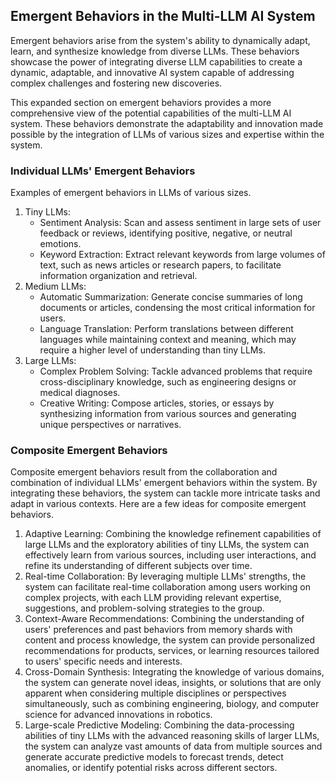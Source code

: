 ## Emergent Behaviors in the Multi-LLM AI System

Emergent behaviors arise from the system's ability to dynamically adapt, learn, and synthesize knowledge from diverse LLMs. These behaviors showcase the power of integrating diverse LLM capabilities to create a dynamic, adaptable, and innovative AI system capable of addressing complex challenges and fostering new discoveries.

This expanded section on emergent behaviors provides a more comprehensive view of the potential capabilities of the multi-LLM AI system. These behaviors demonstrate the adaptability and innovation made possible by the integration of LLMs of various sizes and expertise within the system.


### Individual LLMs' Emergent Behaviors

Examples of emergent behaviors in LLMs of various sizes.

1. Tiny LLMs:
	- Sentiment Analysis: Scan and assess sentiment in large sets of user feedback or reviews, identifying positive, negative, or neutral emotions.
	- Keyword Extraction: Extract relevant keywords from large volumes of text, such as news articles or research papers, to facilitate information organization and retrieval.
1. Medium LLMs:
	- Automatic Summarization: Generate concise summaries of long documents or articles, condensing the most critical information for users.
	- Language Translation: Perform translations between different languages while maintaining context and meaning, which may require a higher level of understanding than tiny LLMs.
2. Large LLMs:
	- Complex Problem Solving: Tackle advanced problems that require cross-disciplinary knowledge, such as engineering designs or medical diagnoses.
	- Creative Writing: Compose articles, stories, or essays by synthesizing information from various sources and generating unique perspectives or narratives.


### Composite Emergent Behaviors

Composite emergent behaviors result from the collaboration and combination of individual LLMs' emergent behaviors within the system. By integrating these behaviors, the system can tackle more intricate tasks and adapt in various contexts. Here are a few ideas for composite emergent behaviors.

1. Adaptive Learning: Combining the knowledge refinement capabilities of large LLMs and the exploratory abilities of tiny LLMs, the system can effectively learn from various sources, including user interactions, and refine its understanding of different subjects over time.
2. Real-time Collaboration: By leveraging multiple LLMs' strengths, the system can facilitate real-time collaboration among users working on complex projects, with each LLM providing relevant expertise, suggestions, and problem-solving strategies to the group.
3. Context-Aware Recommendations: Combining the understanding of users' preferences and past behaviors from memory shards with content and process knowledge, the system can provide personalized recommendations for products, services, or learning resources tailored to users' specific needs and interests.
4. Cross-Domain Synthesis: Integrating the knowledge of various domains, the system can generate novel ideas, insights, or solutions that are only apparent when considering multiple disciplines or perspectives simultaneously, such as combining engineering, biology, and computer science for advanced innovations in robotics.
5. Large-scale Predictive Modeling: Combining the data-processing abilities of tiny LLMs with the advanced reasoning skills of larger LLMs, the system can analyze vast amounts of data from multiple sources and generate accurate predictive models to forecast trends, detect anomalies, or identify potential risks across different sectors.
